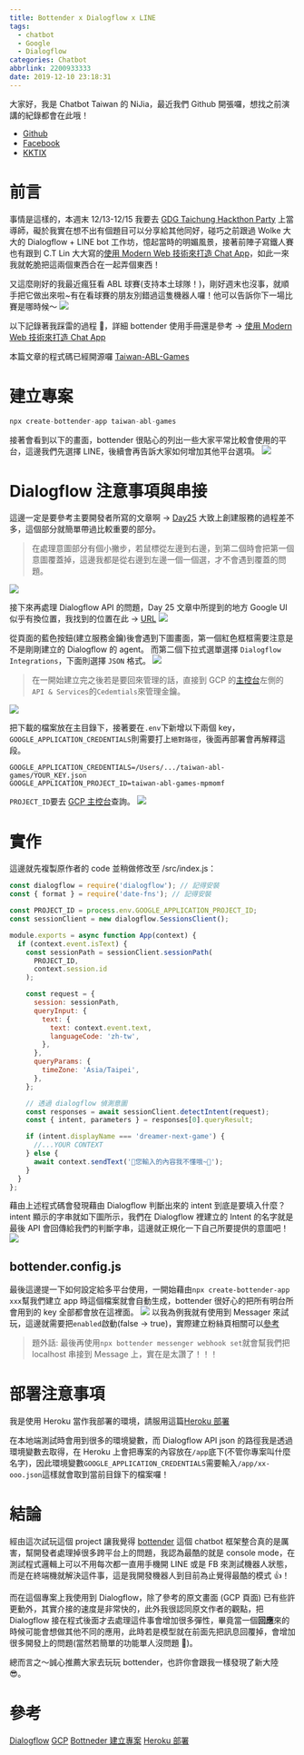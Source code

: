 ```yaml
---
title: Bottender x Dialogflow x LINE
tags:
  - chatbot
  - Google
  - Dialogflow
categories: Chatbot
abbrlink: 2200933333
date: 2019-12-10 23:18:31
---
```


大家好，我是 Chatbot Taiwan 的 NiJia，最近我們 Github 開張囉，想找之前演講的紀錄都會在此哦！

- [Github](https://github.com/Chatbot-Taiwan/meetups)
- [Facebook](https://www.facebook.com/groups/chatbot.tw/)
- [KKTIX](https://chatbots.kktix.cc/)

# 前言

事情是這樣的，本週末 12/13-12/15 我要去 [GDG Taichung Hackthon Party](https://www.meetup.com/GDGTaichung/events/266686542/) 上當導師，礙於我實在想不出有個題目可以分享給其他同好，碰巧之前跟過 Wolke 大大的 Dialogflow + LINE bot 工作坊，憶起當時的明媚風景，接著前陣子寫鐵人賽也有跟到 C.T Lin 大大寫的[使用 Modern Web 技術來打造 Chat App](https://ithelp.ithome.com.tw/users/20103630/ironman/2798)，如此一來我就乾脆把這兩個東西合在一起弄個東西！

又這麼剛好的我最近瘋狂看 ABL 球賽(支持本土球隊！)，剛好週末也沒事，就順手把它做出來啦~有在看球賽的朋友別錯過這隻機器人囉！他可以告訴你下一場比賽是哪時候～
![](https://i.imgur.com/RTmyJPr.png)

以下記錄著我踩雷的過程 🤣，詳細 bottender 使用手冊還是參考 -> [使用 Modern Web 技術來打造 Chat App](https://ithelp.ithome.com.tw/users/20103630/ironman/2798)

本篇文章的程式碼已經開源囉 [Taiwan-ABL-Games](https://github.com/louis70109/Taiwan-ABL-games)

# 建立專案

```javascript
npx create-bottender-app taiwan-abl-games
```

接著會看到以下的畫面，bottender 很貼心的列出一些大家平常比較會使用的平台，這邊我們先選擇 LINE，後續會再告訴大家如何增加其他平台選項。
![](https://i.imgur.com/k12ig2m.png)

# Dialogflow 注意事項與串接

這邊一定是要參考主要開發者所寫的文章啊 -> [Day25](https://ithelp.ithome.com.tw/articles/10226833)
大致上創建服務的過程差不多，這個部分就簡單帶過比較重要的部分。

> 在處理意圖部分有個小撇步，若鼠標從左邊到右邊，到第二個時會把第一個意圖覆蓋掉，這邊我都是從右邊到左邊一個一個選，才不會遇到覆蓋的問題。

![](https://i.imgur.com/HtZ1OWd.png)

接下來再處理 Dialogflow API 的問題，Day 25 文章中所提到的地方 Google UI 似乎有換位置，我找到的位置在此 -> [URL](https://cloud.google.com/docs/authentication/production#obtaining_and_providing_service_account_credentials_manually)
![](https://i.imgur.com/5HJ3uL7.png)

從頁面的藍色按鈕(建立服務金鑰)後會遇到下圖畫面，第一個紅色框框需要注意是不是剛剛建立的 Dialogflow 的 agent。
而第二個下拉式選單選擇 `Dialogflow Integrations`，下面則選擇 `JSON` 格式。
![](https://i.imgur.com/vBRfIgp.png)

> 在一開始建立完之後若是要回來管理的話，直接到 GCP 的[主控台](https://console.cloud.google.com/home/dashboard)左側的`API & Services`的`Cedemtials`來管理金鑰。

![](https://i.imgur.com/IEGyogB.png)

把下載的檔案放在主目錄下，接著要在`.env`下新增以下兩個 key，`GOOGLE_APPLICATION_CREDENTIALS`則需要打上`絕對路徑`，後面再部署會再解釋這段。

```
GOOGLE_APPLICATION_CREDENTIALS=/Users/.../taiwan-abl-games/YOUR_KEY.json
GOOGLE_APPLICATION_PROJECT_ID=taiwan-abl-games-mpmomf
```

`PROJECT_ID`要去 [GCP 主控台](https://console.cloud.google.com/home/dashboard)查詢。
![](https://i.imgur.com/GSHaMTK.png)

# 實作

這邊就先複製原作者的 code 並稍做修改至 /src/index.js：

```javascript
const dialogflow = require('dialogflow'); // 記得安裝
const { format } = require('date-fns'); // 記得安裝

const PROJECT_ID = process.env.GOOGLE_APPLICATION_PROJECT_ID;
const sessionClient = new dialogflow.SessionsClient();

module.exports = async function App(context) {
  if (context.event.isText) {
    const sessionPath = sessionClient.sessionPath(
      PROJECT_ID,
      context.session.id
    );

    const request = {
      session: sessionPath,
      queryInput: {
        text: {
          text: context.event.text,
          languageCode: 'zh-tw',
        },
      },
      queryParams: {
        timeZone: 'Asia/Taipei',
      },
    };

    // 透過 dialogflow 偵測意圖
    const responses = await sessionClient.detectIntent(request);
    const { intent, parameters } = responses[0].queryResult;

    if (intent.displayName === 'dreamer-next-game') {
      //...YOUR CONTEXT
    } else {
      await context.sendText('您輸入的內容我不懂哦~🏀');
    }
  }
};
```

藉由上述程式碼會發現藉由 Dialogflow 判斷出來的 intent 到底是要填入什麼？intent 顯示的字串就如下圖所示，我們在 Dialogflow 裡建立的 Intent 的名字就是最後 API 會回傳給我們的判斷字串，這邊就正規化一下自己所要提供的意圖吧！
![](https://i.imgur.com/sEsEep8.png)

## bottender.config.js

最後這邊提一下如何設定給多平台使用，一開始藉由`npx create-bottender-app xxx`幫我們建立 app 時這個檔案就會自動生成，bottender 很好心的把所有明台所會用到的 key 全部都會放在這裡面。
![](https://i.imgur.com/Ba6I5HR.png)
以我為例我就有使用到 Messager 來試玩，這邊就需要把`enabled`啟動(false -> true)，實際建立粉絲頁相關可以[參考](https://ithelp.ithome.com.tw/articles/10218682)

> 題外話: 最後再使用`npx bottender messenger webhook set`就會幫我們把 localhost 串接到 Message 上，實在是太讚了！！！

# 部署注意事項

我是使用 Heroku 當作我部署的環境，請服用這篇[Heroku 部署](https://ithelp.ithome.com.tw/articles/10228055)

在本地端測試時會用到很多的環境變數，而 Dialogflow API json 的路徑我是透過環境變數去取得，在 Heroku 上會把專案的內容放在`/app`底下(不管你專案叫什麼名字)，因此環境變數`GOOGLE_APPLICATION_CREDENTIALS`需要輸入`/app/xx-ooo.json`這樣就會取到當前目錄下的檔案囉！

# 結論

經由這次試玩這個 project 讓我覺得 [bottender](https://github.com/Yoctol/bottender) 這個 chatbot 框架整合真的是厲害，幫開發者處理掉很多跨平台上的問題，我認為最酷的就是 console mode，在測試程式邏輯上可以不用每次都一直用手機開 LINE 或是 FB 來測試機器人狀態，而是在終端機就解決這件事，這是我開發機器人到目前為止覺得最酷的模式 👍！

而在這個專案上我使用到 Dialogflow，除了參考的原文畫面 (GCP 頁面) 已有些許更動外，其實介接的速度是非常快的，此外我很認同原文作者的觀點，把 Dialogflow 接在程式後面才去處理這件事會增加很多彈性，畢竟當一個**回應**來的時候可能會想做其他不同的應用，此時若是模型就在前面先把訊息回覆掉，會增加很多開發上的問題(當然若簡單的功能單人沒問題 🤣)。

總而言之～誠心推薦大家去玩玩 bottender，也許你會跟我一樣發現了新大陸 😎。

# 參考

[Dialogflow](https://dialogflow.com)
[GCP](https://console.cloud.google.com/?hl=zh-TW)
[Bottneder 建立專案](https://ithelp.ithome.com.tw/articles/10216040)
[Heroku 部署](https://ithelp.ithome.com.tw/articles/10228055)
